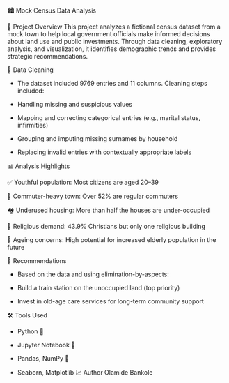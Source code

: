🏙️ Mock Census Data Analysis

📌 Project Overview
This project analyzes a fictional census dataset from a mock town to help local government officials make informed decisions about land use and public investments. Through data cleaning, exploratory analysis, and visualization, it identifies demographic trends and provides strategic recommendations.

🧹 Data Cleaning

- The dataset included 9769 entries and 11 columns. Cleaning steps included:

- Handling missing and suspicious values

- Mapping and correcting categorical entries (e.g., marital status, infirmities)

- Grouping and imputing missing surnames by household

- Replacing invalid entries with contextually appropriate labels

📊 Analysis Highlights

✅ Youthful population: Most citizens are aged 20–39

🚉 Commuter-heavy town: Over 52% are regular commuters

🏘️ Underused housing: More than half the houses are under-occupied

🙏 Religious demand: 43.9% Christians but only one religious building

👴 Ageing concerns: High potential for increased elderly population in the future

🧠 Recommendations

- Based on the data and using elimination-by-aspects:

- Build a train station on the unoccupied land (top priority)

-  Invest in old-age care services for long-term community support

🛠️ Tools Used

- Python 🐍

- Jupyter Notebook 📓

- Pandas, NumPy 🔢

- Seaborn, Matplotlib 📈
Author
Olamide Bankole
